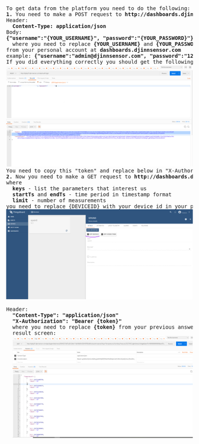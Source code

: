 <pre>
To get data from the platform you need to do the following:
<b>1.</b> You need to make a POST request to <b>http://dashboards.djinnsensor.com/api/auth/login</b>
Header: 
  <b>Content-Type: application/json</b>
Body: 
<b>{"username":"{YOUR_USERNAME}", "password":"{YOUR_PASSWORD}"}</b>
  where you need to replace <b>{YOUR_USERNAME}</b> and <b>{YOUR_PASSWORD}</b> with your username and password 
from your personal account at <b>dashboards.djinnsensor.com</b>
example: <b>{"username":"admin@djinnsensor.com", "password":"12345678"}</b>
If you did everything correctly you should get the following answer:
<img src="img/auth.jpg"/>
You need to copy this "token" and replace below in "X-Authorization".
<b>2.</b> Now you need to make a GET request to <b>http://dashboards.djinnsensor.com/api/plugins/telemetry/DEVICE/{DEVICEID}/values/timeseries?keys=Temperature,Humidity&startTs=0000000000000&endTs=9999999999999&limit=500</b>
where 
  <b>keys</b> - list the parameters that interest us
  <b>startTs</b> and <b>endTs</b> - time period in timestamp format
  <b>limit</b> - number of measurements
you need to replace {DEVICEID} with your device id in your personal account, screen below:
<img src="img/screen.jpg"/>
  
Header: 
  <b>"Content-Type": "application/json"</b>
  <b>"X-Authorization": "Bearer {token}"</b>
  where you need to replace <b>{token}</b> from your previous answer to post request
  result screen:
  <img src="img/result.jpg"/>
</pre>
